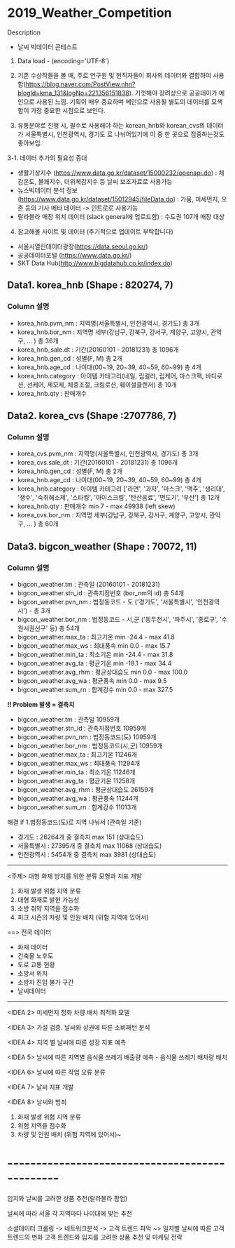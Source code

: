 # 2019_Weather_Competition

Description
- 날씨 빅데이터 콘테스트

1. Data load - (encoding='UTF-8')

2. 기존 수상작들을 볼 때, 주로 연구원 및 현직자들이 회사의 데이터와 결합하여 사용함(https://blog.naver.com/PostView.nhn?blogId=kma_131&logNo=221356151838). 기껏해야 장려상으로 공공데이가 메인으로 사용된 느낌. 기획이 매우 중요하며 메인으로 사용될 별도의 데이터를 모색함이 가장 중요한 시점으로 보인다.

3. 유통분야로 진행 시, 필수로 사용해야 하는 korean_hnb와 korean_cvs의 데이터가 서울특별시, 인천광역시, 경기도 로 나뉘어있기에 이 중 한 곳으로 집중하는것도 좋아보임.

3-1. 데이터 추가의 필요성 증대
 - 생활기상지수 (https://www.data.go.kr/dataset/15000232/openapi.do) :  체감온도, 불쾌지수, 더위체감지수 등 날씨 보조자료로 사용가능
 - 뉴스빅데이터 분석 정보 (https://www.data.go.kr/dataset/15012945/fileData.do) : 가뭄, 미세먼지, 오존 등의 기사 메타 데이터 -> 인트로로 사용가능
 - 랄라블라 매장 위치 데이터 (slack general에 업로드함) : 수도권 107개 매장 대상


4. 참고해볼 사이트 및 데이터 (주기적으로 업데이트 부탁합니다)
 - 서울시열린데이터광장(https://data.seoul.go.kr/)
 - 공공데이터포털 (https://www.data.go.kr/)
 - SKT Data Hub(http://www.bigdatahub.co.kr/index.do)
 
 


## Data1. korea_hnb (Shape : 820274, 7)
### Column 설명
* korea_hnb.pvm_nm : 지역명(서울특별시, 인천광역시, 경기도) 총 3개
* korea_hnb.bor_nm : 지역명 세부(강남구, 강북구, 강서구, 계양구, 고양시, 관악구, … ) 총 36개
* korea_hnb_sale.dt : 기간(20160101 - 20181231) 총 1096개
* korea_hnb.gen_cd : 성별(F, M) 총 2개
* korea_hnb.age_cd : 나이대(00~19, 20~39, 40~59, 60~99) 총 4개
* korea_hnb.category : 아이템 카테고리(네일, 립컬러, 립케어, 마스크팩, 바디로션, 선케어, 제모제, 체중조절, 크림로션, 훼이셜클렌저) 총 10개
* korea_hnb.qty : 판매개수

## Data2. korea_cvs (Shape :2707786, 7)
### Column 설명
* korea_cvs.pvm_nm : 지역명(서울특별시, 인천광역시, 경기도) 총 3개
* korea_cvs.sale_dt : 기간(20160101 - 20181231) 총 1096개
* korea_hnb.gen_cd : 성별(F, M) 총 2개
* korea_hnb.age_cd : 나이대(00~19, 20~39, 40~59, 60~99) 총 4개
* korea_hnb.category : 아이템 카테고리 ['라면', '과자', '마스크', '맥주', '생리대', '생수', '숙취해소제', '스타킹', '아이스크림',
       '탄산음료', '면도기', '우산'] 총 12개
* korea_hnb.qty : 판매개수 min 7 - max 49938 (left skew)
* korea_cvs.bor_nm : 지역명 세부(강남구, 강북구, 강서구, 계양구, 고양시, 관악구, … ) 총 60개

## Data3. bigcon_weather (Shape : 70072, 11)
### Column 설명
* bigcon_weather.tm        : 	관측일 (20160101 - 20181231)
* bigcon_weather.stn_id    : 	관측지점번호 (bor_nm의 id)  총 54개
* bigcon_weather.pvn_nm    : 	법정동코드 - 도 ('경기도', '서울특별시', '인천광역시') - 총 3개 
* bigcon_weather.bor_nm    : 	법정동코드 - 시,군 ('동두천시', '파주시', '종로구', '수원시권선구' 등) 총 54개
* bigcon_weather.max_ta    : 	최고기온 min -24.4 - max 41.8
* bigcon_weather.max_ws    : 	최대풍속 min 0.0 - max 15.7
* bigcon_weather.min_ta    : 	최소기온 min -24.4 - max 31.8
* bigcon_weather.avg_ta    : 	평균기온 min -18.1 - max 34.4
* bigcon_weather.avg_rhm   : 	평균상대습도 min 0.0 - max 100.0
* bigcon_weather.avg_wa    : 	평균풍속 min 0.0 - max 9.5
* bigcon_weather.sum_rn    : 	합계강수 min 0.0 - max 327.5

**!! Problem 발생 = 결측치**
* bigcon_weather.tm        : 	관측일		10959개
* bigcon_weather.stn_id    : 	관측지점번호		10959개
* bigcon_weather.pvn_nm    : 	법정동코드(도)		10959개
* bigcon_weather.bor_nm    : 	법정동코드(시,군)		10959개
* bigcon_weather.max_ta    : 	최고기온		11246개
* bigcon_weather.max_ws    : 	최대풍속		11294개
* bigcon_weather.min_ta    : 	최소기온		11246개
* bigcon_weather.avg_ta    : 	평균기온		11258개
* bigcon_weather.avg_rhm   : 	평균상대습도		26159개
* bigcon_weather.avg_wa    : 	평균풍속		11244개
* bigcon_weather.sum_rn    : 	합계강수		11013개

해결 if 1.법정동코드(도)로 지역 나눠서 (관측일 기준)
 - 경기도 : 26264개 중 결측치 max 151 (상대습도)
 - 서울특별시 : 27395개 중 결측치 max 11068 (상대습도)
 - 인천광역시 : 5454개 중 결측치 max 3981 (상대습도)
 
---
<주제>  대형 화재 방지를 위한 분류 모형과 지표 개발
1. 화재 발생 위험 지역 분류
2. 대형 화재로 발현 가능성
3. 소방 취약 지역을 점수화
4. 피크 시즌의 차량 및 인원 배치 (위험 지역에 있어서)

==> 전국 데이터
- 화재 데이터
- 건축물 노후도
- 도로 교통 현황
- 소방서 위치
- 소방차 진입 불가 구간
- 날씨데이터

---

<IDEA 2>  미세먼지 정화 차량 배치 최적화 모델

<IDEA 3>  가설 검증. 날씨와 상권에 따른 소비패턴 분석

<IDEA 4>  지역 별 날씨에 따른 성장 지표 예측

<IDEA 5> 날씨에 따른 지역별 음식물 쓰레기 배출량 예측 - 음식물 쓰레기 배차량 배치

<IDEA 6> 날씨에 따른 작업 오류 분류

<IDEA 7> 날씨 지표 개발

<IDEA 8> 날씨와 범죄
1. 화재 발생 위험 지역 분류
2. 위험 지역을 점수화
3. 차량 및 인원 배치 (위험 지역에 있어서)~

# -----------------------------------------------
<IDEA > 
입지와 날씨를 고려한 상품 추천(랄라블라 팝업)

날씨에 따라 서울 각 지역마다 나이대에 맞는 추천

소셜데이터 크롤링 -> 네트워크분석 -> 고객 트렌드 파악 ~> 일자별 날씨에 따른 고객 트렌드의 변화
고객 트렌드와 입지를 고려한 상품 추천 및 마케팅 전략


